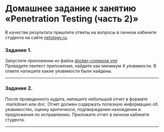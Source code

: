 # Домашнее задание к занятию «Penetration Testing (часть 2)»

В качестве результата пришлите ответы на вопросы в личном кабинете студента на сайте [netology.ru](https://netology.ru/).


### Задание 1.

Запустите приложение из файла [docker-compose.yml](https://github.com/netology-code/ibdef-homeworks/tree/master/07_pentest_2/assets/docker-compose.yml)  
Проведите пентест приложения, найдите как минимум 4 уязвимости. 
В ответе напишите какие уязвимости были найдены.

------

### Задание 2.

После проведенного аудита, напишите небольшой отчет в формате  markdown или doc. Отчет должен содержать полезную информацию об уязвимостях, оценку критичноси, подтверждения нахождения и предложения по исправлению.
Приложите отчет в личном кабинете студента.

------


